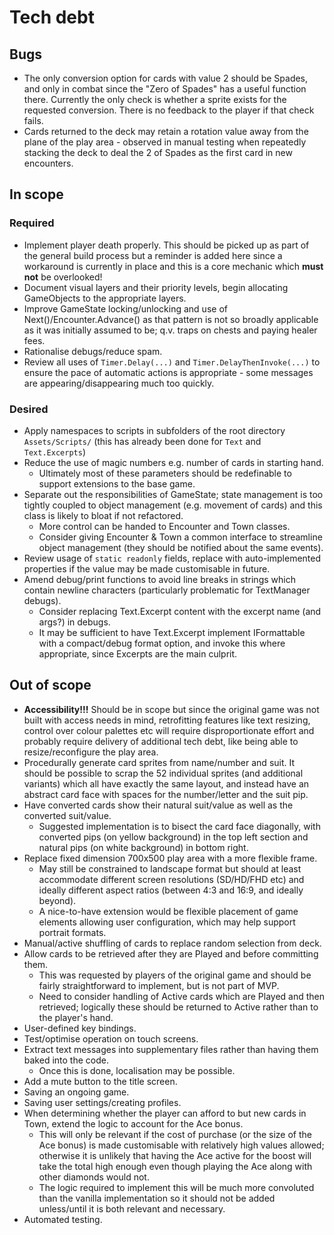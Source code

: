 # Tech debt

## Bugs

- The only conversion option for cards with value 2 should be Spades, and only in combat since the "Zero of Spades" has a useful function there. Currently the only check is whether a sprite exists for the requested conversion. There is no feedback to the player if that check fails.
- Cards returned to the deck may retain a rotation value away from the plane of the play area - observed in manual testing when repeatedly stacking the deck to deal the 2 of Spades as the first card in new encounters.

## In scope

### Required

- Implement player death properly. This should be picked up as part of the general build process but a reminder is added here since a workaround is currently in place and this is a core mechanic which **must not** be overlooked!
- Document visual layers and their priority levels, begin allocating GameObjects to the appropriate layers.
- Improve GameState locking/unlocking and use of Next()/Encounter.Advance() as that pattern is not so broadly applicable as it was initially assumed to be; q.v. traps on chests and paying healer fees.
- Rationalise debugs/reduce spam.
- Review all uses of `Timer.Delay(...)` and `Timer.DelayThenInvoke(...)` to ensure the pace of automatic actions is appropriate - some messages are appearing/disappearing much too quickly.

### Desired

- Apply namespaces to scripts in subfolders of the root directory `Assets/Scripts/` (this has already been done for `Text` and `Text.Excerpts`)
- Reduce the use of magic numbers e.g. number of cards in starting hand.
  - Ultimately most of these parameters should be redefinable to support extensions to the base game.
- Separate out the responsibilities of GameState; state management is too tightly coupled to object management (e.g. movement of cards) and this class is likely to bloat if not refactored.
  - More control can be handed to Encounter and Town classes.
  - Consider giving Encounter & Town a common interface to streamline object management (they should be notified about the same events).
- Review usage of `static readonly` fields, replace with auto-implemented properties if the value may be made customisable in future.
- Amend debug/print functions to avoid line breaks in strings which contain newline characters (particularly problematic for TextManager debugs).
  - Consider replacing Text.Excerpt content with the excerpt name (and args?) in debugs.
  - It may be sufficient to have Text.Excerpt implement IFormattable with a compact/debug format option, and invoke this where appropriate, since Excerpts are the main culprit.

## Out of scope

- **Accessibility!!!** Should be in scope but since the original game was not built with access needs in mind, retrofitting features like text resizing, control over colour palettes etc will require disproportionate effort and probably require delivery of additional tech debt, like being able to resize/reconfigure the play area.
- Procedurally generate card sprites from name/number and suit. It should be possible to scrap the 52 individual sprites (and additional variants) which all have exactly the same layout, and instead have an abstract card face with spaces for the number/letter and the suit pip.
- Have converted cards show their natural suit/value as well as the converted suit/value.
  - Suggested implementation is to bisect the card face diagonally, with converted pips (on yellow background) in the top left section and natural pips (on white background) in bottom right.
- Replace fixed dimension 700x500 play area with a more flexible frame.
  - May still be constrained to landscape format but should at least accommodate different screen resolutions (SD/HD/FHD etc) and ideally different aspect ratios (between 4:3 and 16:9, and ideally beyond).
  - A nice-to-have extension would be flexible placement of game elements allowing user configuration, which may help support portrait formats.
- Manual/active shuffling of cards to replace random selection from deck.
- Allow cards to be retrieved after they are Played and before committing them.
  - This was requested by players of the original game and should be fairly straightforward to implement, but is not part of MVP.
  - Need to consider handling of Active cards which are Played and then retrieved; logically these should be returned to Active rather than to the player's hand.
- User-defined key bindings.
- Test/optimise operation on touch screens.
- Extract text messages into supplementary files rather than having them baked into the code.
  - Once this is done, localisation may be possible.
- Add a mute button to the title screen.
- Saving an ongoing game.
- Saving user settings/creating profiles.
- When determining whether the player can afford to but new cards in Town, extend the logic to account for the Ace bonus.
  - This will only be relevant if the cost of purchase (or the size of the Ace bonus) is made customisable with relatively high values allowed; otherwise it is unlikely that having the Ace active for the boost will take the total high enough even though playing the Ace along with other diamonds would not.
  - The logic required to implement this will be much more convoluted than the vanilla implementation so it should not be added unless/until it is both relevant and necessary.
- Automated testing.
